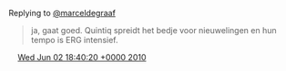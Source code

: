 Replying to [@marceldegraaf](https://twitter.com/marceldegraaf/status/15203959826)

> ja, gaat goed\. Quintiq spreidt het bedje voor nieuwelingen en hun tempo is ERG intensief\.

<img src="../../media/tweet.ico" width="12" /> [Wed Jun 02 18:40:20 +0000 2010](https://twitter.com/DromerDenker/status/15269764974)